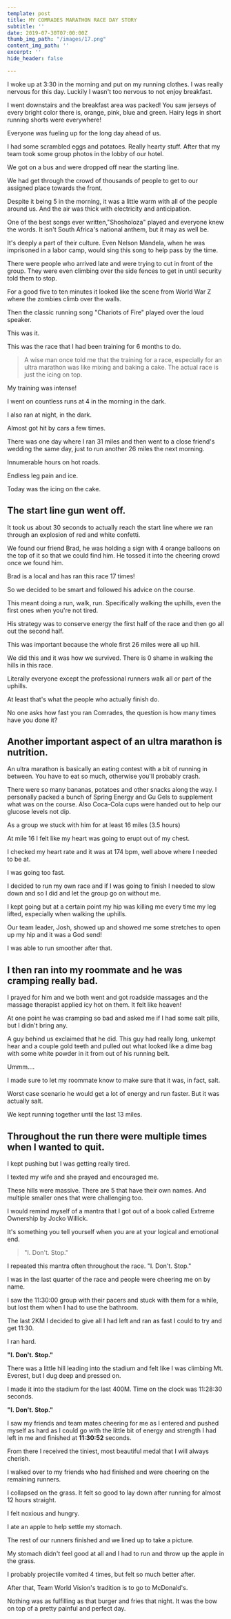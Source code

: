 ```yaml
---
template: post
title: MY COMRADES MARATHON RACE DAY STORY
subtitle: ''
date: 2019-07-30T07:00:00Z
thumb_img_path: "/images/17.png"
content_img_path: ''
excerpt: ''
hide_header: false

---
```

I woke up at 3:30 in the morning and put on my running clothes. I was really nervous for this day. Luckily I wasn't too nervous to not enjoy breakfast.

I went downstairs and the breakfast area was packed! You saw jerseys of every bright color there is, orange, pink, blue and green. Hairy legs in short running shorts were everywhere!

Everyone was fueling up for the long day ahead of us.

I had some scrambled eggs and potatoes. Really hearty stuff. After that my team took some group photos in the lobby of our hotel.

We got on a bus and were dropped off near the starting line.

We had get through the crowd of thousands of people to get to our assigned place towards the front.

Despite it being 5 in the morning, it was a little warm with all of the people around us. And the air was thick with electricity and anticipation.

One of the best songs ever written,"Shosholoza" played and everyone knew the words. It isn't South Africa's national anthem, but it may as well be.

It's deeply a part of their culture. Even Nelson Mandela, when he was imprisoned in a labor camp, would sing this song to help pass by the time.

There were people who arrived late and were trying to cut in front of the group. They were even climbing over the side fences to get in until security told them to stop.

For a good five to ten minutes it looked like the scene from World War Z where the zombies climb over the walls.

Then the classic running song "Chariots of Fire" played over the loud speaker.

This was it.

This was the race that I had been training for 6 months to do.

> A wise man once told me that the training for a race, especially for an ultra marathon was like mixing and baking a cake. The actual race is just the icing on top.

My training was intense!

I went on countless runs at 4 in the morning in the dark.

I also ran at night, in the dark.

Almost got hit by cars a few times.

There was one day where I ran 31 miles and then went to a close friend's wedding the same day, just to run another 26 miles the next morning.

Innumerable hours on hot roads.

Endless leg pain and ice.

Today was the icing on the cake.

## **The start line gun went off.**

It took us about 30 seconds to actually reach the start line where we ran through an explosion of red and white confetti.

We found our friend Brad, he was holding a sign with 4 orange balloons on the top of it so that we could find him. He tossed it into the cheering crowd once we found him.

Brad is a local and has ran this race 17 times!

So we decided to be smart and followed his advice on the course.

This meant doing a run, walk, run. Specifically walking the uphills, even the first ones when you're not tired.

His strategy was to conserve energy the first half of the race and then go all out the second half.

This was important because the whole first 26 miles were all up hill.

We did this and it was how we survived. There is 0 shame in walking the hills in this race.

Literally everyone except the professional runners walk all or part of the uphills.

At least that's what the people who actually finish do.

No one asks how fast you ran Comrades, the question is how many times have you done it?

## **Another important aspect of an ultra marathon is nutrition.**

An ultra marathon is basically an eating contest with a bit of running in between. You have to eat so much, otherwise you'll probably crash.

There were so many bananas, potatoes and other snacks along the way. I personally packed a bunch of Spring Energy and Gu Gels to supplement what was on the course. Also Coca-Cola cups were handed out to help our glucose levels not dip.

As a group we stuck with him for at least 16 miles (3.5 hours)

At mile 16 I felt like my heart was going to erupt out of my chest.

I checked my heart rate and it was at 174 bpm, well above where I needed to be at.

I was going too fast.

I decided to run my own race and if I was going to finish I needed to slow down and so I did and let the group go on without me.

I kept going but at a certain point my hip was killing me every time my leg lifted, especially when walking the uphills.

Our team leader, Josh, showed up and showed me some stretches to open up my hip and it was a God send!

I was able to run smoother after that.

## **I then ran into my roommate and he was cramping really bad.**

I prayed for him and we both went and got roadside massages and the massage therapist applied icy hot on them. It felt like heaven!

At one point he was cramping so bad and asked me if I had some salt pills, but I didn't bring any.

A guy behind us exclaimed that he did. This guy had really long, unkempt hear and a couple gold teeth and pulled out what looked like a dime bag with some white powder in it from out of his running belt.

Ummm….

I made sure to let my roommate know to make sure that it was, in fact, salt.

Worst case scenario he would get a lot of energy and run faster. But it was actually salt.

We kept running together until the last 13 miles.

## **Throughout the run there were multiple times when I wanted to quit.**

I kept pushing but I was getting really tired.

I texted my wife and she prayed and encouraged me.

These hills were massive. There are 5 that have their own names. And multiple smaller ones that were challenging too.

I would remind myself of a mantra that I got out of a book called Extreme Ownership by Jocko Willick.

It's something you tell yourself when you are at your logical and emotional end.

> "I. Don't. Stop."

I repeated this mantra often throughout the race. "I. Don't. Stop."

I was in the last quarter of the race and people were cheering me on by name.

I saw the 11:30:00 group with their pacers and stuck with them for a while, but lost them when I had to use the bathroom.

The last 2KM I decided to give all I had left and ran as fast I could to try and get 11:30.

I ran hard.

**"I. Don't. Stop."**

There was a little hill leading into the stadium and felt like I was climbing Mt. Everest, but I dug deep and pressed on.

I made it into the stadium for the last 400M. Time on the clock was 11:28:30 seconds.

**"I. Don't. Stop."**

I saw my friends and team mates cheering for me as I entered and pushed myself as hard as I could go with the little bit of energy and strength I had left in me and finished at **11:30:52** seconds.

From there I received the tiniest, most beautiful medal that I will always cherish.

I walked over to my friends who had finished and were cheering on the remaining runners.

I collapsed on the grass. It felt so good to lay down after running for almost 12 hours straight.

I felt noxious and hungry.

I ate an apple to help settle my stomach.

The rest of our runners finished and we lined up to take a picture.

My stomach didn't feel good at all and I had to run and throw up the apple in the grass.

I probably projectile vomited 4 times, but felt so much better after.

After that, Team World Vision's tradition is to go to McDonald's.

Nothing was as fulfilling as that burger and fries that night. It was the bow on top of a pretty painful and perfect day.